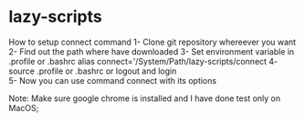# lazy-scripts

How to setup connect command 
1- Clone git repository whereever you want
2- Find out the path where have downloaded 
3- Set environment variable in .profile or .bashrc
  alias connect='/System/Path/lazy-scripts/connect
4- source .profile or .bashrc or logout and login  
5- Now you can use command connect with its options

Note: Make sure google chrome is installed and I have done test only on MacOS;
